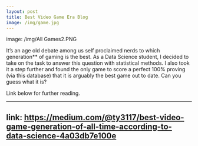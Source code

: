 ```yaml
---
layout: post
title: Best Video Game Era Blog
image: /img/game.jpg
---
```


image: /img/All Games2.PNG

It’s an age old debate among us self proclaimed nerds to which generation** of gaming is the best. As a Data Science student, I decided to
take on the task to answer this question with statistical methods. I also took it a step further and found the only game to score a perfect 
100% proving (via this database) that it is arguably the best game out to date. Can you guess what it is?

Link below for further reading.

---
link: https://medium.com/@ty3117/best-video-game-generation-of-all-time-according-to-data-science-4a03db7e100e
---
